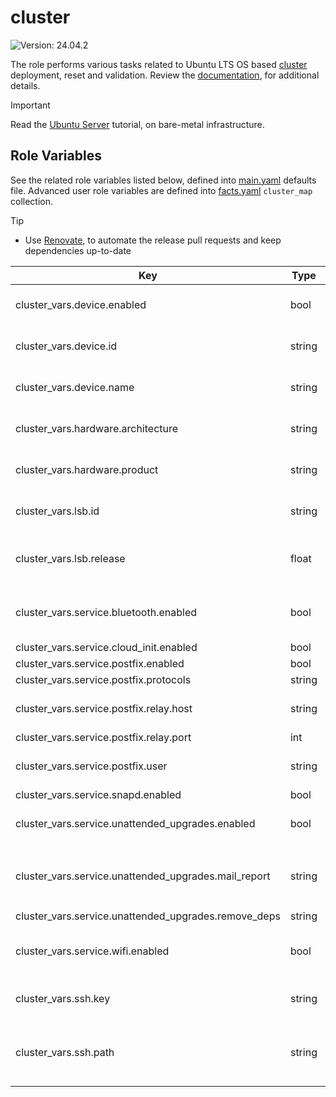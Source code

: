 # cluster

![Version: 24.04.2](https://img.shields.io/badge/Version-24.04.2-informational?style=flat-square)

The role performs various tasks related to Ubuntu LTS OS based [cluster](https://ubuntu.com/server) deployment, reset and validation. Review the [documentation](https://axivo.com/k3s-cluster/wiki/guide/configuration/roles/cluster), for additional details.

> [!IMPORTANT]
> Read the [Ubuntu Server](https://axivo.com/k3s-cluster/tutorials/handbook/server/) tutorial, on bare-metal infrastructure.

## Role Variables

See the related role variables listed below, defined into [main.yaml](./defaults/main.yaml) defaults file. Advanced user role variables are defined into [facts.yaml](./tasks/facts.yaml) `cluster_map` collection.

> [!TIP]
> - Use [Renovate](https://axivo.com/k3s-cluster/tutorials/handbook/tools/#renovate), to automate the release pull requests and keep dependencies up-to-date

| Key | Type | Default | Description |
|-----|------|---------|-------------|
| cluster_vars.device.enabled | bool | `true` | See [documentation](https://axivo.com/k3s-cluster/tutorials/handbook/server/#storage-devices), for details |
| cluster_vars.device.id | string | `"2:2"` | See [documentation](https://axivo.com/k3s-cluster/tutorials/handbook/server/#deviceid), for details |
| cluster_vars.device.name | string | `"ASMedia Technology"` | See [documentation](https://axivo.com/k3s-cluster/tutorials/handbook/server/#devicename), for details |
| cluster_vars.hardware.architecture | string | `"aarch64"` | See [documentation](https://axivo.com/k3s-cluster/tutorials/handbook/server/#hardware), for details |
| cluster_vars.hardware.product | string | `"Raspberry Pi"` | See [documentation](https://axivo.com/k3s-cluster/tutorials/handbook/server/#hardwareproduct), for details |
| cluster_vars.lsb.id | string | `"Ubuntu"` | Linux Standard Base distribution ID |
| cluster_vars.lsb.release | float | `24.04` | Linux Standard Base distribution release |
| cluster_vars.service.bluetooth.enabled | bool | `false` | By default, related `apt` packages are not installed |
| cluster_vars.service.cloud_init.enabled | bool | `false` |  |
| cluster_vars.service.postfix.enabled | bool | `true` |  |
| cluster_vars.service.postfix.protocols | string | `"ipv4"` |  |
| cluster_vars.service.postfix.relay.host | string | `"smtp.mail.me.com"` | iCloud mail server relay host |
| cluster_vars.service.postfix.relay.port | int | `587` |  |
| cluster_vars.service.postfix.user | string | Set values into [all.yaml](../../inventory/cluster/group_vars/all.yaml) `credentials` collection | Postfix user credentials, set at global level |
| cluster_vars.service.snapd.enabled | bool | `false` |  |
| cluster_vars.service.unattended_upgrades.enabled | bool | `true` | See [documentation](https://help.ubuntu.com/community/AutomaticSecurityUpdates), for details |
| cluster_vars.service.unattended_upgrades.mail_report | string | `"only-on-error"` | Available options are `always`, `on-change` and `only-on-error` |
| cluster_vars.service.unattended_upgrades.remove_deps | string | `"true"` |  |
| cluster_vars.service.wifi.enabled | bool | `false` | By default, related `apt` packages are not installed |
| cluster_vars.ssh.key | string | `"id_ed25519.pub"` | See [documentation](https://axivo.com/k3s-cluster/wiki/guide/configuration/user/#ssh-key), for details |
| cluster_vars.ssh.path | string | `"{{ lookup('ansible.builtin.env', 'HOME') }}/.ssh"` | Full path to `.ssh` directory, a hardcoded value can be used |
